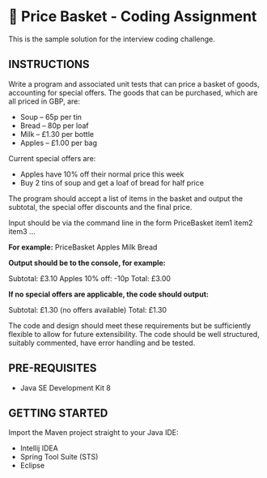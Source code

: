 # 🛒 Price Basket - Coding Assignment

This is the sample solution for the interview coding challenge.

## INSTRUCTIONS

Write a program and associated unit tests that can price a basket of goods, accounting for special offers.
The goods that can be purchased, which are all priced in GBP, are:

* Soup – 65p per tin
* Bread – 80p per loaf
* Milk – £1.30 per bottle
* Apples – £1.00 per bag

Current special offers are:
* Apples have 10% off their normal price this week
* Buy 2 tins of soup and get a loaf of bread for half price

The program should accept a list of items in the basket and output the subtotal, the special offer discounts and the final
price.

Input should be via the command line in the form PriceBasket item1 item2 item3 ...

**For example:** PriceBasket Apples Milk Bread

**Output should be to the console, for example:**

Subtotal: £3.10
Apples 10% off: -10p
Total: £3.00


**If no special offers are applicable, the code should output:**


Subtotal: £1.30
(no offers available)
Total: £1.30

The code and design should meet these requirements but be sufficiently flexible to allow for future extensibility. The code should be well structured, suitably commented, have error handling and be tested.

## PRE-REQUISITES

- Java SE Development Kit 8

## GETTING STARTED

Import the Maven project straight to your Java IDE:
- Intellij IDEA
- Spring Tool Suite (STS)
- Eclipse

